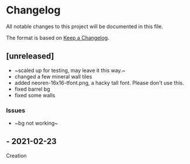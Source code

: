 # Changelog
All notable changes to this project will be documented in this file.

The format is based on [Keep a Changelog](https://keepachangelog.com/en/1.0.0/).

## [unreleased]
- ~scaled up for testing, may leave it this way.~
- changed a few mineral wall tiles
- added neoren-16x16-tfont.png, a hacky tall font. Please don't use this.
- fixed barrel bg
- fixed some walls

### Issues
- ~bg not working~

## - 2021-02-23
Creation
